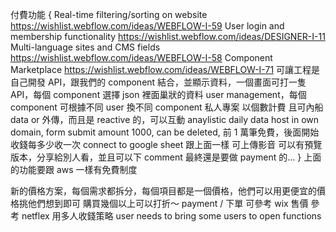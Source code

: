 付費功能 {
Real-time filtering/sorting on website https://wishlist.webflow.com/ideas/WEBFLOW-I-59
User login and membership functionality https://wishlist.webflow.com/ideas/DESIGNER-I-11
Multi-language sites and CMS fields https://wishlist.webflow.com/ideas/WEBFLOW-I-58
Component Marketplace https://wishlist.webflow.com/ideas/WEBFLOW-I-71
可讓工程是自己開發 API，跟我們的 component 結合，並顯示資料，一個畫面可打一隻 API，每個 component 選擇 json 裡面巢狀的資料
user management，每個 component 可根據不同 user 換不同 component
私人專案 以個數計費
且可內船 data or 外傳，而且是 reactive 的，可以互動
anaylistic daily data
host in own domain,
form submit amount 1000, can be deleted, 前 1 萬筆免費，後面開始收錢每多少收一次
connect to google sheet 跟上面一樣
可上傳影音
可以有預覽版本，分享給別人看，並且可以下 comment
最終還是要做 payment 的...
}
上面的功能要跟 aws 一樣有免費制度

新的價格方案，每個需求都拆分，每個項目都是一個價格，他們可以用更便宜的價格挑他們想到即可
購買幾個以上可以打折～
payment / 下單 可參考 wix
售價 參考 netflex 用多人收錢策略
user needs to bring some users to open functions

